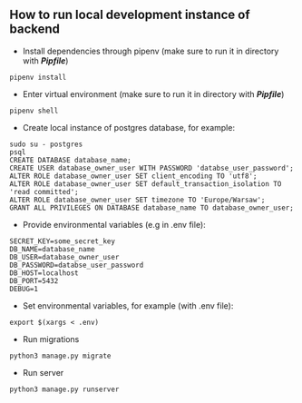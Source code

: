 ## How to run local development instance of backend
* Install dependencies through pipenv (make sure to run it in directory with ***Pipfile***)
```
pipenv install
```
* Enter virtual environment (make sure to run it in directory with ***Pipfile***)
```
pipenv shell
```
* Create local instance of postgres database, for example:
```
sudo su - postgres
psql
CREATE DATABASE database_name;
CREATE USER database_owner_user WITH PASSWORD 'databse_user_password';
ALTER ROLE database_owner_user SET client_encoding TO 'utf8';
ALTER ROLE database_owner_user SET default_transaction_isolation TO 'read committed';
ALTER ROLE database_owner_user SET timezone TO 'Europe/Warsaw';
GRANT ALL PRIVILEGES ON DATABASE database_name TO database_owner_user;
```
* Provide environmental variables (e.g in .env file):
```
SECRET_KEY=some_secret_key
DB_NAME=database_name
DB_USER=database_owner_user
DB_PASSWORD=databse_user_password
DB_HOST=localhost
DB_PORT=5432
DEBUG=1
```
* Set environmental variables, for example (with .env file):
```
export $(xargs < .env)
```
* Run migrations
```
python3 manage.py migrate
```
* Run server
```
python3 manage.py runserver
```